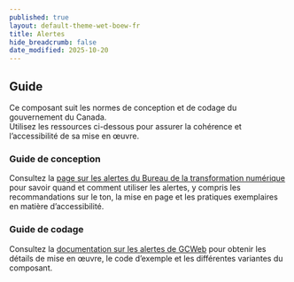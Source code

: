 ```yaml
---
published: true
layout: default-theme-wet-boew-fr
title: Alertes
hide_breadcrumb: false
date_modified: 2025-10-20
---
```


## Guide

Ce composant suit les normes de conception et de codage du gouvernement du Canada.  
Utilisez les ressources ci-dessous pour assurer la cohérence et l’accessibilité de sa mise en œuvre.

### Guide de conception
Consultez la [page sur les alertes du Bureau de la transformation numérique](https://conception.canada.ca/configurations-conception-communes/alertes-contextuelles.html) pour savoir quand et comment utiliser les alertes, y compris les recommandations sur le ton, la mise en page et les pratiques exemplaires en matière d’accessibilité.

### Guide de codage
Consultez la [documentation sur les alertes de GCWeb](https://wet-boew.github.io/GCWeb/common/alert/alerts-fr.html) pour obtenir les détails de mise en œuvre, le code d’exemple et les différentes variantes du composant.

